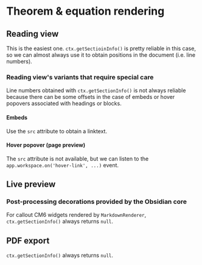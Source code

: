 # Theorem & equation rendering

## Reading view

This is the easiest one. `ctx.getSectioinInfo()` is pretty reliable in this case, so we can almost always use it to obtain positions in the document (i.e. line numbers).

### Reading view's variants that require special care

Line numbers obtained with `ctx.getSectionInfo()` is not always reliable because there can be some offsets in the case of embeds or hover popovers associated with headings or blocks.
#### Embeds

Use the `src` attribute to obtain a linktext.

#### Hover popover (page preview)

The `src` attribute is not available, but we can listen to the `app.workspace.on('hover-link', ...)` event.

## Live preview

### Post-processing decorations provided by the Obsidian core

For callout CM6 widgets rendered by `MarkdownRenderer`, `ctx.getSectionInfo()` always returns `null`.

## PDF export

`ctx.getSectionInfo()` always returns `null`.
